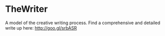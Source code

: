 TheWriter
=========

A model of the creative writing process. Find a comprehensive and detailed 
write up here: http://goo.gl/srbASR

